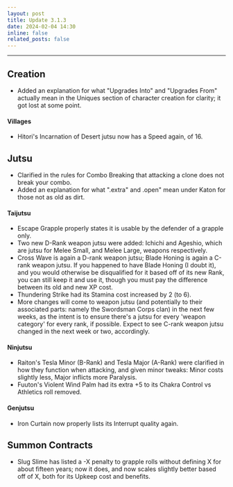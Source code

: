 ```yaml
---
layout: post
title: Update 3.1.3
date: 2024-02-04 14:30
inline: false
related_posts: false
---
```


***
## Creation
 - Added an explanation for what "Upgrades Into" and "Upgrades From" actually mean in the Uniques section of character creation for clarity; it got lost at some point.

#### Villages
 - Hitori's Incarnation of Desert jutsu now has a Speed again, of 16.


## Jutsu
 - Clarified in the rules for Combo Breaking that attacking a clone does not break your combo.
 - Added an explanation for what ".extra" and .open" mean under Katon for those not as old as dirt.

#### Taijutsu
 - Escape Grapple properly states it is usable by the defender of a grapple only.
 - Two new D-Rank weapon jutsu were added: Ichichi and Ageshio, which are jutsu for Melee Small, and Melee Large, weapons respectively.
 - Cross Wave is again a D-rank weapon jutsu; Blade Honing is again a C-rank weapon jutsu. If you happened to have Blade Honing (I doubt it), and you would otherwise be disqualified for it based off of its new Rank, you can still keep it and use it, though you must pay the difference between its old and new XP cost.
 - Thundering Strike had its Stamina cost increased by 2 (to 6).
 - More changes will come to weapon jutsu (and potentially to their associated parts: namely the Swordsman Corps clan) in the next few weeks, as the intent is to ensure there's a jutsu for every 'weapon category' for every rank, if possible. Expect to see C-rank weapon jutsu changed in the next week or two, accordingly.

#### Ninjutsu 
 - Raiton's Tesla Minor (B-Rank) and Tesla Major (A-Rank) were clarified in how they function when attacking, and given minor tweaks: Minor costs slightly less, Major inflicts more Paralysis.
 - Fuuton's Violent Wind Palm had its extra +5 to its Chakra Control vs Athletics roll removed.

#### Genjutsu
 - Iron Curtain now properly lists its Interrupt quality again.

## Summon Contracts
 - Slug Slime has listed a -X penalty to grapple rolls without defining X for about fifteen years; now it does, and now scales slightly better based off of X, both for its Upkeep cost and benefits.